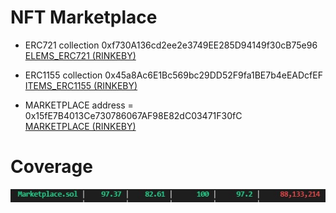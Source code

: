 # NFT Marketplace

 - ERC721 collection 0xf730A136cd2ee2e3749EE285D94149f30cB75e96     
 [ELEMS_ERC721 (RINKEBY)](https://rinkeby.etherscan.io/address/0xf730A136cd2ee2e3749EE285D94149f30cB75e96)

 - ERC1155 collection 0x45a8Ac6E1Bc569bc29DD52F9fa1BE7b4eEADcfEF      
 [ITEMS_ERC1155 (RINKEBY)](https://rinkeby.etherscan.io/address/0x45a8Ac6E1Bc569bc29DD52F9fa1BE7b4eEADcfEF)

 - MARKETPLACE address = 0x15fE7B4013Ce730786067AF98E82dC03471F30fC      
 [MARKETPLACE (RINKEBY)](https://rinkeby.etherscan.io/address/0x15fE7B4013Ce730786067AF98E82dC03471F30fC)

# Coverage

![alt text](coverage1.jpg)

